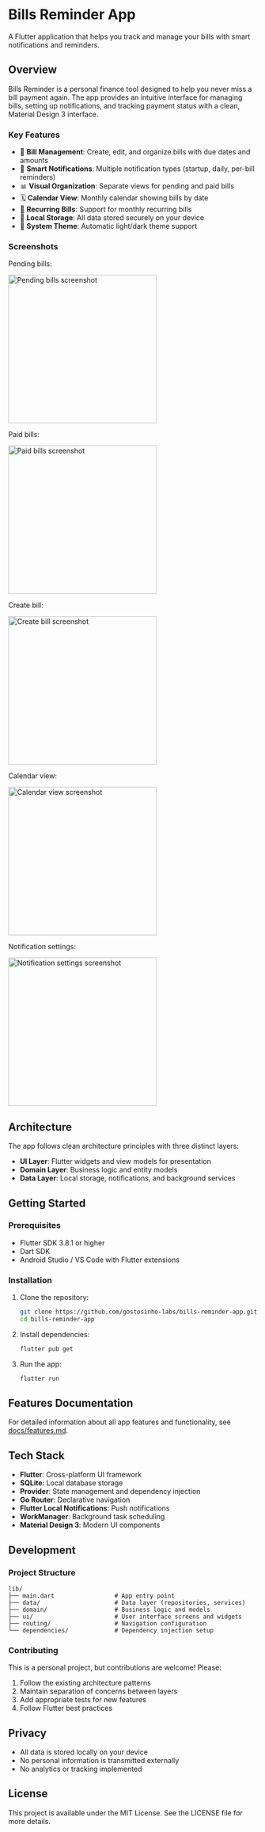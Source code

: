 # Bills Reminder App

A Flutter application that helps you track and manage your bills with smart notifications and reminders.

## Overview

Bills Reminder is a personal finance tool designed to help you never miss a bill payment again. The app provides an intuitive interface for managing bills, setting up notifications, and tracking payment status with a clean, Material Design 3 interface.

### Key Features

- 📅 **Bill Management**: Create, edit, and organize bills with due dates and amounts
- 🔔 **Smart Notifications**: Multiple notification types (startup, daily, per-bill reminders)
- 📊 **Visual Organization**: Separate views for pending and paid bills
- 🗓️ **Calendar View**: Monthly calendar showing bills by date
- 🔄 **Recurring Bills**: Support for monthly recurring bills
- 💾 **Local Storage**: All data stored securely on your device
- 🌙 **System Theme**: Automatic light/dark theme support
### Screenshots

Pending bills:

<img src="assets/screenshots/pending_bills.png" alt="Pending bills screenshot" width="300" style="aspect-ratio:1206/2622; max-width:100%;" />

Paid bills:

<img src="assets/screenshots/paid_bills.png" alt="Paid bills screenshot" width="300" style="aspect-ratio:1206/2622; max-width:100%;" />

Create bill:

<img src="assets/screenshots/create_bill.png" alt="Create bill screenshot" width="300" style="aspect-ratio:1206/2622; max-width:100%;" />

Calendar view:

<img src="assets/screenshots/calendar_view.png" alt="Calendar view screenshot" width="300" style="aspect-ratio:1206/2622; max-width:100%;" />

Notification settings:

<img src="assets/screenshots/notification_settings.png" alt="Notification settings screenshot" width="300" style="aspect-ratio:1206/2622; max-width:100%;" />

## Architecture

The app follows clean architecture principles with three distinct layers:

- **UI Layer**: Flutter widgets and view models for presentation
- **Domain Layer**: Business logic and entity models
- **Data Layer**: Local storage, notifications, and background services

## Getting Started

### Prerequisites

- Flutter SDK 3.8.1 or higher
- Dart SDK
- Android Studio / VS Code with Flutter extensions

### Installation

1. Clone the repository:
   ```bash
   git clone https://github.com/gostosinho-labs/bills-reminder-app.git
   cd bills-reminder-app
   ```

2. Install dependencies:
   ```bash
   flutter pub get
   ```

3. Run the app:
   ```bash
   flutter run
   ```

## Features Documentation

For detailed information about all app features and functionality, see [docs/features.md](docs/features.md).

## Tech Stack

- **Flutter**: Cross-platform UI framework
- **SQLite**: Local database storage
- **Provider**: State management and dependency injection
- **Go Router**: Declarative navigation
- **Flutter Local Notifications**: Push notifications
- **WorkManager**: Background task scheduling
- **Material Design 3**: Modern UI components

## Development

### Project Structure

```
lib/
├── main.dart                 # App entry point
├── data/                     # Data layer (repositories, services)
├── domain/                   # Business logic and models
├── ui/                       # User interface screens and widgets
├── routing/                  # Navigation configuration
└── dependencies/             # Dependency injection setup
```

### Contributing

This is a personal project, but contributions are welcome! Please:

1. Follow the existing architecture patterns
2. Maintain separation of concerns between layers
3. Add appropriate tests for new features
4. Follow Flutter best practices

## Privacy

- All data is stored locally on your device
- No personal information is transmitted externally
- No analytics or tracking implemented

## License

This project is available under the MIT License. See the LICENSE file for more details.

